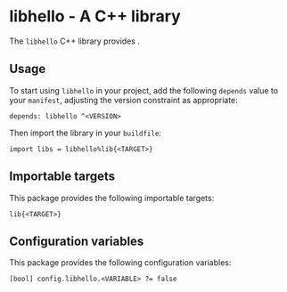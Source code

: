 # libhello - A C++ library

The `libhello` C++ library provides <SUMMARY-OF-FUNCTIONALITY>.


## Usage

To start using `libhello` in your project, add the following `depends`
value to your `manifest`, adjusting the version constraint as appropriate:

```
depends: libhello ^<VERSION>
```

Then import the library in your `buildfile`:

```
import libs = libhello%lib{<TARGET>}
```


## Importable targets

This package provides the following importable targets:

```
lib{<TARGET>}
```

<DESCRIPTION-OF-IMPORTABLE-TARGETS>


## Configuration variables

This package provides the following configuration variables:

```
[bool] config.libhello.<VARIABLE> ?= false
```

<DESCRIPTION-OF-CONFIG-VARIABLES>

